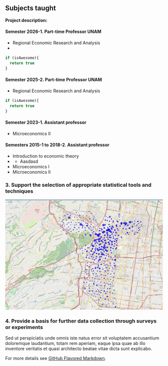 ## Subjects taught

**Project description:** 

#### Semester 2026-1. Part-time Professor UNAM
- Regional Economic Research and Analysis
- 
```javascript
if (isAwesome){
  return true
}
```

#### Semester 2025-2. Part-time Professor UNAM
- Regional Economic Research and Analysis

```javascript
if (isAwesome){
  return true
}
```

#### Semester 2023-1. Assistant professor
- Microeconomics II

  
#### Semesters 2015-1 to 2018-2. Assistant professor
- Introduction to economic theory
- - Aasdasd
- Microeconomics I
- Microeconomics II


### 3. Support the selection of appropriate statistical tools and techniques

<img src="images/map-ecobici.jpg?raw=true"/>

### 4. Provide a basis for further data collection through surveys or experiments

Sed ut perspiciatis unde omnis iste natus error sit voluptatem accusantium doloremque laudantium, totam rem aperiam, eaque ipsa quae ab illo inventore veritatis et quasi architecto beatae vitae dicta sunt explicabo. 

For more details see [GitHub Flavored Markdown](https://guides.github.com/features/mastering-markdown/).
